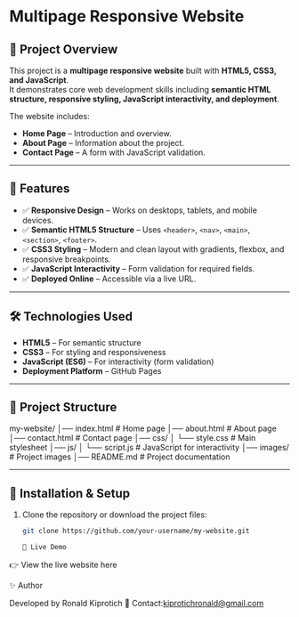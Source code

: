 # Multipage Responsive Website

## 📌 Project Overview
This project is a **multipage responsive website** built with **HTML5, CSS3, and JavaScript**.  
It demonstrates core web development skills including **semantic HTML structure, responsive styling, JavaScript interactivity, and deployment**.

The website includes:
- **Home Page** – Introduction and overview.
- **About Page** – Information about the project.
- **Contact Page** – A form with JavaScript validation.

---

## 🚀 Features
- ✅ **Responsive Design** – Works on desktops, tablets, and mobile devices.  
- ✅ **Semantic HTML5 Structure** – Uses `<header>`, `<nav>`, `<main>`, `<section>`, `<footer>`.  
- ✅ **CSS3 Styling** – Modern and clean layout with gradients, flexbox, and responsive breakpoints.  
- ✅ **JavaScript Interactivity** – Form validation for required fields.  
- ✅ **Deployed Online** – Accessible via a live URL.  

---

## 🛠️ Technologies Used
- **HTML5** – For semantic structure  
- **CSS3** – For styling and responsiveness  
- **JavaScript (ES6)** – For interactivity (form validation)  
- **Deployment Platform** – GitHub Pages 

---

## 📂 Project Structure
my-website/
│── index.html # Home page
│── about.html # About page
│── contact.html # Contact page
│── css/
│ └── style.css # Main stylesheet
│── js/
│ └── script.js # JavaScript for interactivity
│── images/ # Project images
│── README.md # Project documentation


---
## 🔧 Installation & Setup
1. Clone the repository or download the project files:
   ```bash
   git clone https://github.com/your-username/my-website.git

   🔗 Live Demo

👉 View the live website here

✨ Author

Developed by Ronald Kiprotich
📧 Contact:kiprotichronald@gmail.com
